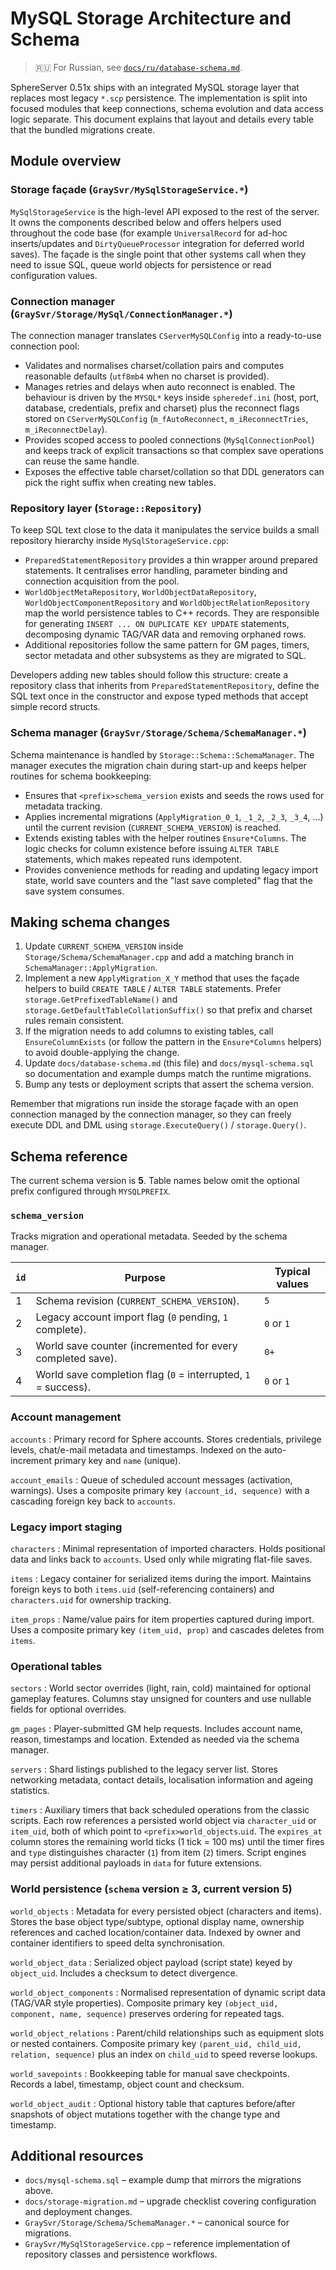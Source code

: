 # MySQL Storage Architecture and Schema

> 🇷🇺 For Russian, see [`docs/ru/database-schema.md`](docs/ru/database-schema.md).


SphereServer 0.51x ships with an integrated MySQL storage layer that replaces
most legacy `*.scp` persistence. The implementation is split into focused
modules that keep connections, schema evolution and data access logic separate.
This document explains that layout and details every table that the bundled
migrations create.

## Module overview

### Storage façade (`GraySvr/MySqlStorageService.*`)

`MySqlStorageService` is the high-level API exposed to the rest of the server.
It owns the components described below and offers helpers used throughout the
code base (for example `UniversalRecord` for ad-hoc inserts/updates and
`DirtyQueueProcessor` integration for deferred world saves). The façade is the
single point that other systems call when they need to issue SQL, queue world
objects for persistence or read configuration values.

### Connection manager (`GraySvr/Storage/MySql/ConnectionManager.*`)

The connection manager translates `CServerMySQLConfig` into a ready-to-use
connection pool:

- Validates and normalises charset/collation pairs and computes reasonable
  defaults (`utf8mb4` when no charset is provided).
- Manages retries and delays when auto reconnect is enabled. The behaviour is
  driven by the `MYSQL*` keys inside `spheredef.ini` (host, port, database,
  credentials, prefix and charset) plus the reconnect flags stored on
  `CServerMySQLConfig` (`m_fAutoReconnect`, `m_iReconnectTries`,
  `m_iReconnectDelay`).
- Provides scoped access to pooled connections (`MySqlConnectionPool`) and keeps
  track of explicit transactions so that complex save operations can reuse the
  same handle.
- Exposes the effective table charset/collation so that DDL generators can pick
  the right suffix when creating new tables.

### Repository layer (`Storage::Repository`)

To keep SQL text close to the data it manipulates the service builds a small
repository hierarchy inside `MySqlStorageService.cpp`:

- `PreparedStatementRepository` provides a thin wrapper around prepared
  statements. It centralises error handling, parameter binding and connection
  acquisition from the pool.
- `WorldObjectMetaRepository`, `WorldObjectDataRepository`,
  `WorldObjectComponentRepository` and `WorldObjectRelationRepository` map the
  world persistence tables to C++ records. They are responsible for generating
  `INSERT ... ON DUPLICATE KEY UPDATE` statements, decomposing dynamic TAG/VAR
  data and removing orphaned rows.
- Additional repositories follow the same pattern for GM pages, timers, sector
  metadata and other subsystems as they are migrated to SQL.

Developers adding new tables should follow this structure: create a repository
class that inherits from `PreparedStatementRepository`, define the SQL text once
in the constructor and expose typed methods that accept simple record structs.

### Schema manager (`GraySvr/Storage/Schema/SchemaManager.*`)

Schema maintenance is handled by `Storage::Schema::SchemaManager`. The manager
executes the migration chain during start-up and keeps helper routines for
schema bookkeeping:

- Ensures that `<prefix>schema_version` exists and seeds the rows used for
  metadata tracking.
- Applies incremental migrations (`ApplyMigration_0_1`, `_1_2`, `_2_3`, `_3_4`, …) until
  the current revision (`CURRENT_SCHEMA_VERSION`) is reached.
- Extends existing tables with the helper routines `Ensure*Columns`. The logic
  checks for column existence before issuing `ALTER TABLE` statements, which
  makes repeated runs idempotent.
- Provides convenience methods for reading and updating legacy import state,
  world save counters and the "last save completed" flag that the save system
  consumes.

## Making schema changes

1. Update `CURRENT_SCHEMA_VERSION` inside
   `Storage/Schema/SchemaManager.cpp` and add a matching branch in
   `SchemaManager::ApplyMigration`.
2. Implement a new `ApplyMigration_X_Y` method that uses the façade helpers to
   build `CREATE TABLE` / `ALTER TABLE` statements. Prefer
   `storage.GetPrefixedTableName()` and `storage.GetDefaultTableCollationSuffix()`
   so that prefix and charset rules remain consistent.
3. If the migration needs to add columns to existing tables, call
   `EnsureColumnExists` (or follow the pattern in the `Ensure*Columns` helpers)
   to avoid double-applying the change.
4. Update `docs/database-schema.md` (this file) and
   `docs/mysql-schema.sql` so documentation and example dumps match the runtime
   migrations.
5. Bump any tests or deployment scripts that assert the schema version.

Remember that migrations run inside the storage façade with an open connection
managed by the connection manager, so they can freely execute DDL and DML using
`storage.ExecuteQuery()` / `storage.Query()`.

## Schema reference

The current schema version is **5**. Table names below omit the optional prefix
configured through `MYSQLPREFIX`.

### `schema_version`

Tracks migration and operational metadata. Seeded by the schema manager.

| `id` | Purpose | Typical values |
| ---- | ------- | -------------- |
| 1 | Schema revision (`CURRENT_SCHEMA_VERSION`). | `5` |
| 2 | Legacy account import flag (`0` pending, `1` complete). | `0` or `1` |
| 3 | World save counter (incremented for every completed save). | `0+` |
| 4 | World save completion flag (`0` = interrupted, `1` = success). | `0` or `1` |

### Account management

`accounts`
: Primary record for Sphere accounts. Stores credentials, privilege levels,
  chat/e-mail metadata and timestamps. Indexed on the auto-increment primary key
  and `name` (unique).

`account_emails`
: Queue of scheduled account messages (activation, warnings). Uses a composite
  primary key `(account_id, sequence)` with a cascading foreign key back to
  `accounts`.

### Legacy import staging

`characters`
: Minimal representation of imported characters. Holds positional data and links
  back to `accounts`. Used only while migrating flat-file saves.

`items`
: Legacy container for serialized items during the import. Maintains foreign keys
  to both `items.uid` (self-referencing containers) and `characters.uid` for
  ownership tracking.

`item_props`
: Name/value pairs for item properties captured during import. Uses a composite
  primary key `(item_uid, prop)` and cascades deletes from `items`.

### Operational tables

`sectors`
: World sector overrides (light, rain, cold) maintained for optional gameplay
  features. Columns stay unsigned for counters and use nullable fields for
  optional overrides.

`gm_pages`
: Player-submitted GM help requests. Includes account name, reason, timestamps
  and location. Extended as needed via the schema manager.

`servers`
: Shard listings published to the legacy server list. Stores networking
  metadata, contact details, localisation information and ageing statistics.

`timers`
: Auxiliary timers that back scheduled operations from the classic scripts. Each
  row references a persisted world object via `character_uid` or `item_uid`,
  both of which point to `<prefix>world_objects`.`uid`. The `expires_at` column
  stores the remaining world ticks (1 tick = 100 ms) until the timer fires and
  `type` distinguishes character (`1`) from item (`2`) timers. Script engines
  may persist additional payloads in `data` for future extensions.

### World persistence (`schema` version ≥ 3, current version 5)

`world_objects`
: Metadata for every persisted object (characters and items). Stores the base
  object type/subtype, optional display name, ownership references and cached
  location/container data. Indexed by owner and container identifiers to speed
  delta synchronisation.

`world_object_data`
: Serialized object payload (script state) keyed by `object_uid`. Includes a
  checksum to detect divergence.

`world_object_components`
: Normalised representation of dynamic script data (TAG/VAR style properties).
  Composite primary key `(object_uid, component, name, sequence)` preserves
  ordering for repeated tags.

`world_object_relations`
: Parent/child relationships such as equipment slots or nested containers.
  Composite primary key `(parent_uid, child_uid, relation, sequence)` plus an
  index on `child_uid` to speed reverse lookups.

`world_savepoints`
: Bookkeeping table for manual save checkpoints. Records a label, timestamp,
  object count and checksum.

`world_object_audit`
: Optional history table that captures before/after snapshots of object
  mutations together with the change type and timestamp.

## Additional resources

- `docs/mysql-schema.sql` – example dump that mirrors the migrations above.
- `docs/storage-migration.md` – upgrade checklist covering configuration and
  deployment changes.
- `GraySvr/Storage/Schema/SchemaManager.*` – canonical source for migrations.
- `GraySvr/MySqlStorageService.cpp` – reference implementation of repository
  classes and persistence workflows.
